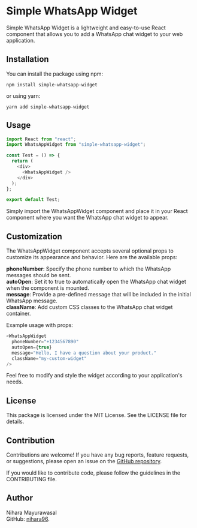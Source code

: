 # Simple WhatsApp Widget

Simple WhatsApp Widget is a lightweight and easy-to-use React component that allows you to add a WhatsApp chat widget to your web application.

## Installation

You can install the package using npm:

```shell
npm install simple-whatsapp-widget
```

or using yarn:

```shell
yarn add simple-whatsapp-widget
```

## Usage

```javascript
import React from "react";
import WhatsAppWidget from "simple-whatsapp-widget";

const Test = () => {
  return (
    <div>
      <WhatsAppWidget />
    </div>
  );
};

export default Test;
```

Simply import the WhatsAppWidget component and place it in your React component where you want the WhatsApp chat widget to appear.

## Customization

The WhatsAppWidget component accepts several optional props to customize its appearance and behavior. Here are the available props:

**phoneNumber**: Specify the phone number to which the WhatsApp messages should be sent. <br>
**autoOpen**: Set it to true to automatically open the WhatsApp chat widget when the component is mounted. <br>
**message**: Provide a pre-defined message that will be included in the initial WhatsApp message. <br>
**className**: Add custom CSS classes to the WhatsApp chat widget container.<br>

Example usage with props:

```javascript
<WhatsAppWidget
  phoneNumber="+1234567890"
  autoOpen={true}
  message="Hello, I have a question about your product."
  className="my-custom-widget"
/>
```

Feel free to modify and style the widget according to your application's needs.

## License

This package is licensed under the MIT License. See the LICENSE file for details.

## Contribution

Contributions are welcome! If you have any bug reports, feature requests, or suggestions, please open an issue on the [GitHub repository](https://github.com/nihara96/simple-whatsapp-widget).

If you would like to contribute code, please follow the guidelines in the CONTRIBUTING file.

## Author

Nihara Mayurawasal <br>
GitHub: [nihara96](https://github.com/nihara96).
